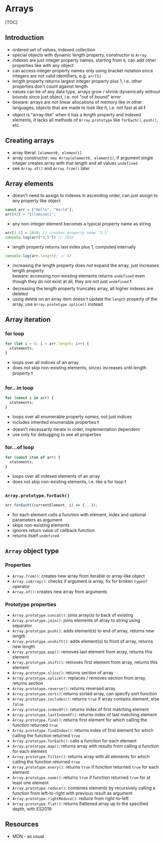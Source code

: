 # Arrays

[TOC]



## Introduction

- ordered set of values, indexed collection
- special objects with dynamic length property, constructor is `Array`
- indexes are just integer property names, starting from `0`, can add other properties like with any object
- can access integer property names only using bracket notation since integers are not valid identifiers, e.g. `arr[5]`
- length property returns largest integer property plus 1, i.e. other properties don't count against length
- values can be of any data type, arrays grow / shrink dynamically without bounds since just object, i.e. not "out of bound" error
- beware: arrays are _not_ linear allocations of memory like in other languages, objects that are made to look like it, i.e. not fast at all ❗️
- object is "array-like" when it has a length property and indexed elements, it lacks all methods of `Array.prototype` like `forEach()`, `push()`, etc.



## Creating arrays

- array literal: `[element0, element1]`
- array constructor: `new Array(element0, element1)`, if argument single integer creates array with that length and all values `undefined`
- see `Array.of()` and `Array.from()` later



## Array elements

- doesn't need to assign to indexes in ascending order, can just assign to any property like object

```javascript
const arr = ["Hello", "World"];
arr[42] = "Illuminati";
```

- any non-integer element becomes a typical property name as string

```javascript
arr[3.5] = 1010; // creates property name "3.5"
console.log(arr["3.5"]) // 1010
```

- length property returns last index plus 1, computed internally

```javascript
console.log(arr.length); // 43
```

- increasing the length property does _not_ expand the array, just increases length property  
  beware: accessing non-existing elements returns `undefined` even though they do not exist at all, they are not just `undefined` ❗️
- decreasing the length property truncates array, all higher indexes are deleted
- using delete on an array item doesn't update the `length` property of the array, use `Array.prototype.splice()` instead



## Array iteration

### for loop

```javascript
for (let i = 0; i < arr.length; i++) {
  statements;
}
```

- loops over all indices of an array
- does not skip non-existing elements, since`i` increases until length property ❗️

### for...in loop

```javascript
for (const i in arr) {
  statements;
}
```

- loops over all enumerable property _names_, not just indices
- includes inherited enumerable properties ❗️
- doesn't necessarily iterate in order, implementation dependent
- use only for debugging to see all properties

### for...of loop

```javascript
for (const item of arr) {
  statements;
}
```

- loops over all indexed elements of an array
- does not skip non-existing elements, i.e. like a for loop ❗️

### `Array.prototype.forEach()`

```javascript
arr.forEach((currentElement, i) => {...});
```

- for each element calls a function with element, index and optional parameters as argument
- skips non-existing elements
- ignores return value of callback function
- returns itself `undefined`



## `Array` object type

### Properties

- `Array.from()`: creates new array from iterable or array-like object
- `Array.isArray()`: checks if argument is array, fix for broken `typeof` operator
- `Array.of()`: creates new array from arguments

### Prototype properties

- `Array.prototype.concat()`: joins array(s) to back of existing
- `Array.prototype.join()`: joins elements of array to string using separator
- `Array.prototype.push()`: adds element(s) to end of array, returns new length
- `Array.prototype.unshift()`: adds element(s) to front of array, returns new length
- `Array.prototype.pop()`: removes last element from array, returns this element
- `Array.prototype.shift()`: removes first element from array, returns this element
- `Array.prototype.slice()`: returns section of array
- `Array.prototype.splice()`: replaces / removes section from array, returns section
- `Array.prototype.reverse()`: returns reversed array
- `Array.prototype.sort()`: returns sorted array, can specify sort function
- `Array.prototype.includes()`: returns `true` if array contains element, else `false`
- `Array.prototype.indexOf()`: returns index of first matching element
- `Array.prototype.lastIndexOf()`: returns index of last matching element
- `Array.prototype.find()`: returns first element for which calling the function returned `true`
- `Array.prototype.findIndex()`: returns index of first element for which calling the function returned `true`
- `Array.prototype.forEach()`: calls a function for each element
- `Array.prototype.map()`: returns array with results from calling a function for each element
- `Array.prototype.filter()`: returns array with all elements for which calling the function returned `true`
- `Array.prototype.every()`: returns `true` if function returned `true` for each element
- `Array.prototype.some()`: returns `true` if function returned `true` for at least one element
- `Array.prototype.reduce()`: combines elements by recursively calling a function from left-to-right with previous result as argument
- `Array.prototype.rightReduce()`: reduce from right-to-left
- `Array.prototype.flat()`: returns flattened array up to the specified depth, with ES2019



## Resources

- MDN - as usual